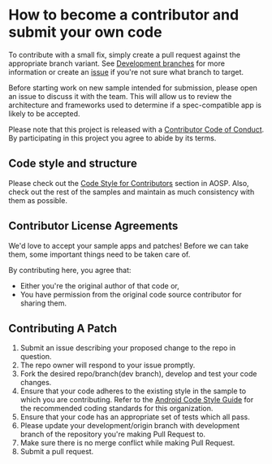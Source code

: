# How to become a contributor and submit your own code

To contribute with a small fix, simply create a pull request against the appropriate branch variant. See [Development branches](https://github.com/enpassio/EnRoomRepoPattern/wiki/Development-branches) for more information or create an [issue](https://github.com/enpassio/EnRoomRepoPattern/issues) if you're not sure what branch to target.

Before starting work on new sample intended for submission, please open an issue to discuss it with the team. This will allow us to review the architecture and frameworks used to determine if a spec-compatible app is likely to be accepted.

Please note that this project is released with a [Contributor Code of Conduct](https://github.com/rajtheinnovator/EnDataSource/blob/master/code-of-conduct.md). By participating in this project you agree to abide by its terms.

## Code style and structure

Please check out the [Code Style for Contributors](https://source.android.com/source/code-style.html) section in AOSP. Also, check out the rest of the samples and maintain as much consistency with them as possible.

## Contributor License Agreements

We'd love to accept your sample apps and patches! Before we can take them, some important things need to be taken care of.

By contributing here, you agree that:
* Either you're the original author of that code or,
* You have permission from the original code source contributor for sharing them.

## Contributing A Patch

1. Submit an issue describing your proposed change to the repo in question.
2. The repo owner will respond to your issue promptly.
3. Fork the desired repo/branch(dev branch), develop and test your code changes.
4. Ensure that your code adheres to the existing style in the sample to which
   you are contributing. Refer to the
   [Android Code Style Guide](https://source.android.com/source/code-style.html) for the
   recommended coding standards for this organization.
5. Ensure that your code has an appropriate set of tests which all pass.
6. Please update your development/origin branch with development branch of the repository you're making Pull Request to.
7. Make sure there is no merge conflict while making Pull Request.
6. Submit a pull request.
